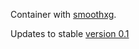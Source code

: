 Container with [smoothxg](https://github.com/ekg/smoothxg).

Updates to stable [version 0.1](https://github.com/pangenome/smoothxg/releases/tag/v0.1)
